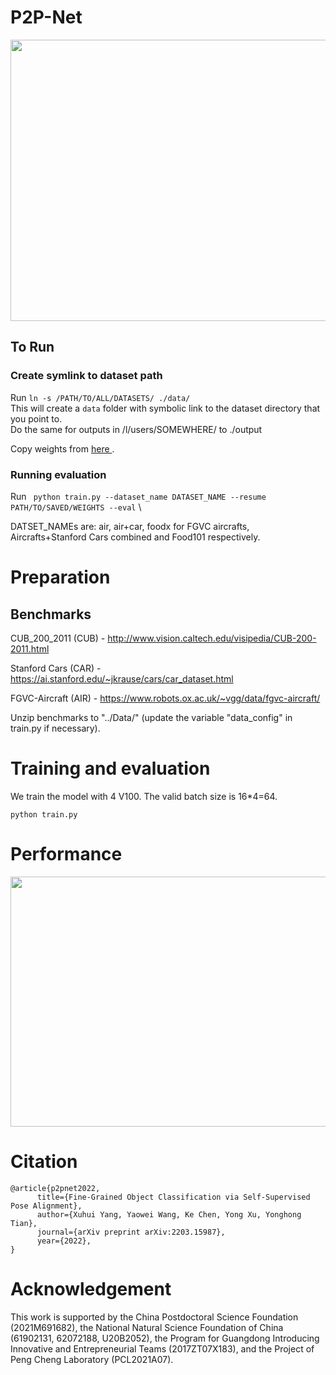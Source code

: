# P2P-Net
<!-- Official implementation of "[Fine-Grained Object Classification via Self-Supervised Pose Alignment](https://arxiv.org/abs/2203.15987)". Accepted to CVPR2022. -->
<!-- ![image](https://github.com/yangxh11/P2P-Net/blob/main/motivation.jpg) -->

<img src="https://github.com/yangxh11/P2P-Net/blob/main/motivation.jpg" width = "600" height = "450" alt="" align=center />


## To Run

### Create symlink to dataset path
Run ```ln -s /PATH/TO/ALL/DATASETS/ ./data/``` \
This will create a ```data``` folder with symbolic link to the dataset directory that you point to. \
Do the same for outputs in /l/users/SOMEWHERE/ to ./output

Copy weights from <a href="https://mbzuaiac-my.sharepoint.com/:f:/g/personal/jameel_hassan_mbzuai_ac_ae/EsJaTJ_aDf1GuuvUyhjIqCkBr6R1ydjyVaQCBd5KTQHjiQ?e=kxlIyi"> here </a>.

### Running evaluation
Run ``` python train.py --dataset_name DATASET_NAME --resume PATH/TO/SAVED/WEIGHTS --eval``` \

DATSET_NAMEs are: air, air+car, foodx for FGVC aircrafts, Aircrafts+Stanford Cars combined and Food101 respectively. 


# Preparation
## Benchmarks

CUB_200_2011 (CUB) - <http://www.vision.caltech.edu/visipedia/CUB-200-2011.html>

Stanford Cars (CAR) - <https://ai.stanford.edu/~jkrause/cars/car_dataset.html>

FGVC-Aircraft (AIR) - <https://www.robots.ox.ac.uk/~vgg/data/fgvc-aircraft/>

Unzip benchmarks to "../Data/" (update the variable "data_config" in train.py if necessary). 



# Training and evaluation

We train the model with 4 V100. The valid batch size is 16\*4=64.
```shell
python train.py
```

# Performance

<img src="https://github.com/yangxh11/P2P-Net/blob/main/performance.jpg" width = "600" height = "400" alt="" align=center />

# Citation

```
@article{p2pnet2022,
      title={Fine-Grained Object Classification via Self-Supervised Pose Alignment}, 
      author={Xuhui Yang, Yaowei Wang, Ke Chen, Yong Xu, Yonghong Tian},
      journal={arXiv preprint arXiv:2203.15987},
      year={2022},
}
```

# Acknowledgement

This work is supported by the China Postdoctoral Science Foundation (2021M691682), the National Natural Science Foundation of China (61902131, 62072188, U20B2052), the Program for Guangdong Introducing Innovative and Entrepreneurial Teams (2017ZT07X183), and the Project of Peng Cheng Laboratory (PCL2021A07).
